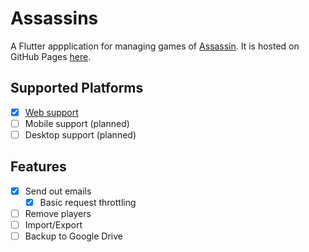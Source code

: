 # Assassins

A Flutter appplication for managing games of [Assassin](https://en.wikipedia.org/wiki/Assassin_(game)). It is hosted on GitHub Pages [here](https://caden-parajuli.github.io/assassins).

## Supported Platforms

- [x] [Web support](https://caden-parajuli.github.io/assassins)
- [ ] Mobile support (planned)
- [ ] Desktop support (planned)

## Features

- [x] Send out emails
  - [x] Basic request throttling
- [ ] Remove players
- [ ] Import/Export
- [ ] Backup to Google Drive
